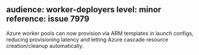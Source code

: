 audience: worker-deployers
level: minor
reference: issue 7979
---

Azure worker pools can now provision via ARM templates in launch configs,
reducing provisioning latency and letting Azure cascade resource creation/cleanup automatically.
